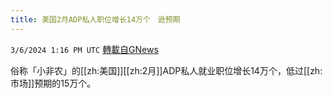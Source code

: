 ```yaml
---
title: 美国2月ADP私人职位增长14万个　逊预期
---
```

`3/6/2024 1:16 PM UTC` [轉載自GNews](https://gnews.org/articles/2370749)

俗称「小非农」的[[zh:美国]][[zh:2月]]ADP私人就业职位增长14万个，低过[[zh:市场]]预期的15万个。
